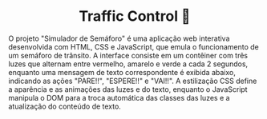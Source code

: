 <h1 align="center">Traffic Control 🚦</h1>
<p>O projeto "Simulador de Semáforo" é uma aplicação web interativa desenvolvida com HTML, CSS e JavaScript, que emula o funcionamento de um semáforo de trânsito. A interface consiste em um contêiner com três luzes que alternam entre vermelho, amarelo e verde a cada 2 segundos, enquanto uma mensagem de texto correspondente é exibida abaixo, indicando as ações "PARE!!", "ESPERE!!" e "VAI!!". A estilização CSS define a aparência e as animações das luzes e do texto, enquanto o JavaScript manipula o DOM para a troca automática das classes das luzes e a atualização do conteúdo de texto.</p>
